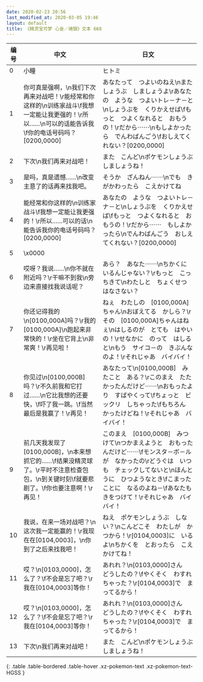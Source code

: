 ```yaml
---
date: 2020-02-23 20:56
last_modified_at: 2020-03-05 19:46
layout: default
title: 《精灵宝可梦 心金／魂银》文本 668
---
```

| 编号 | 中文 | 日文 |
| ---- | ---- | ---- |
| 0 | 小瞳 | ヒトミ |
| 1 | 你可真是强啊，\n我们下次再来对战吧！\r能经常和你这样的\n训练家战斗\f我想一定能让我更强的！\r所以……\n可以的话能告诉我\f你的电话号码吗？[0200,0000] | あなたって　つよいのねえ\nまた　しょうぶ　しましょうよ\rあなたの　ような　つよいトレ－ナ－と\nしょうぶを　くりかえせば\fもっと　つよくなれると　おもうの！\rだから⋯⋯\nもしよかったら　でんわばんごう\fおしえてくれない？[0200,0000] |
| 2 | 下次\n我们再来对战吧！ | また　こんど\nポケモンしょうぶ　しましょうね！ |
| 3 | 是吗，真是遗憾……\n改变主意了的话再来找我吧。 | そうか　ざんねん⋯⋯\nでも　きがかわったら　こえかけてね |
| 4 | 能经常和你这样的\n训练家战斗\f我想一定能让我更强的！\r所以……可以的话\n能告诉我你的电话号码吗？[0200,0000] | あなたの　ような　つよいトレ－ナ－と\nしょうぶを　くりかえせば\fもっと　つよくなれると　おもうの！\rだから⋯⋯　もしよかったら\nでんわばんごう　おしえてくれない？[0200,0000] |
| 5 | \x0000 |  |
| 6 | 哎呀？我说……\n你不就在附近吗？\r干嘛不到我\n旁边来直接找我说话呢？ | あら？　あなた⋯⋯\nちかくに　いるんじゃない？\rもっと　こっちきて\nわたしと　ちょくせつ　はなさない？ |
| 7 | 你还记得我的\n[0100,000A]吗？\r我的[0100,000A]\n跑起来非常快的！\r坐在它背上\n非常爽！\r再见啦！ | ねぇ　わたしの　[0100,000A]ちゃん\nおぼえてる　かしら？\rその　[0100,000A]ちゃんはねぇ\nはしるのが　とても　はやいの！\rせなかに　のって　はしると\nもう　サイコ－の　きぶんなのよ！\rそれじゃあ　バイバイ！ |
| 8 | 你见过\n[0100,000B]吗？\r不久前我和它打过……\n它比我想的还要快，\f吓了我一跳。\f当然最后是我赢了！\r再见！ | あなたって\n[0100,000B]　みたこと　ある？\rこのまえ　たたかったんだけど⋯⋯\nおもったより　すばやくって\fちょっと　ビックリ　しちゃった\fもちろん　かったけどね！\rそれじゃあ　バイバイ！ |
| 9 | 前几天我发现了[0100,000B]，\n本来想抓它的……\f结果没精灵球了。\r平时不注意检查包包，\n到关键时刻\f就要悲剧了。\f你也要注意啊！\r再见！ | このまえ　[0100,000B]　みつけて\nつかまえようと　おもったんだけど⋯⋯\fモンスタ－ボ－ルが　なかったの\rどうぐは　いつも　チェックしてないと\nほんとうに　ひつようなとき\fこまったことに　なるのよね－\fあなたも　きをつけて！\rそれじゃあ　バイバイ！ |
| 10 | 我说，在来一场对战吧？\n这次我一定能赢的！\r我现在在[0104,0003]，\n你到了之后来找我吧！ | ねえ　ポケモンしょうぶ　しない？\nこんどこそ　わたしが　かつから！\r[0104,0003]に　いるよ\nちかくを　とおったら　こえかけてね！ |
| 11 | 哎？\n[0103,0000]，怎么了？\f不会是忘了吧？\r我在[0104,0003]等你！ | あれれ？\n[0103,0000]さん　どうしたの？\fやくそく　わすれちゃった？\r[0104,0003]で　まってるから！ |
| 12 | 哎？\n[0103,0000]，怎么了？\f不会是忘了吧？\r我在[0104,0003]等你！ | あれれ？\n[0103,0000]さん　どうしたの？\fやくそく　わすれちゃった？\r[0104,0003]で　まってるから！ |
| 13 | 下次\n我们再来对战吧！ | また　こんど\nポケモンしょうぶ　しましょうね！ |
{: .table .table-bordered .table-hover .xz-pokemon-text .xz-pokemon-text-HGSS }